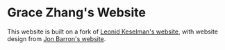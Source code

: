 # Grace Zhang's Website

This website is built on a fork of [Leonid Keselman's website](https://github.com/leonidk/new_website), with website design from [Jon Barron's website](https://jonbarron.info/). 


